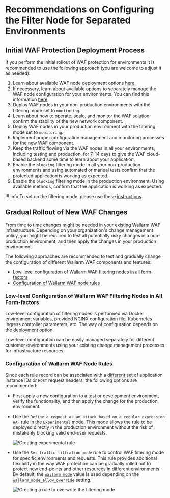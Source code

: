 # Recommendations on Configuring the Filter Node for Separated Environments

## Initial WAF Protection Deployment Process

If you perform the initial rollout of WAF protection for environments it is recommended to use the following approach (you are welcome to adjust it as needed):

1. Learn about available WAF node deployment options [here](../../supported-platforms.md).
2. If necessary, learn about available options to separately manage the WAF node configuration for your environments. You can find this information [here](how-waf-in-separated-environments-works.md#relevant-wallarm-features).
3. Deploy WAF nodes in your non-production environments with the filtering mode set to `monitoring`.
4. Learn about how to operate, scale, and monitor the WAF solution; confirm the stability of the new network component.
5. Deploy WAF nodes in your production environment with the filtering mode set to `monitoring`.
6. Implement proper configuration management and monitoring processes for the new WAF component.
7. Keep the traffic flowing via the WAF nodes in all your environments, including testing and production, for 7-14 days to give the WAF cloud-based backend some time to learn about your application.
8. Enable the `blocking` filtering mode in all your non-production environments and using automated or manual tests confirm that the protected application is working as expected.
9. Enable the `blocking` filtering mode in the production environment. Using available methods, confirm that the application is working as expected.

!!! info
    To set up the filtering mode, please use these [instructions](../../configure-wallarm-mode.md).

## Gradual Rollout of New WAF Changes

From time to time changes might be needed in your existing Wallarm WAF infrastructure. Depending on your organization's change management policy, you might be required to test all potentially risky changes in a non-production environment, and then apply the changes in your production environment.

The following approaches are recommended to test and gradually change the configuration of different Wallarm WAF components and features:
* [Low-level configuration of Wallarm WAF filtering nodes in all form-factors](#low-level-onfiguration-of-wallarm-waf-filtering-nodes-in-all-form-factors)
* [Configuration of Wallarm WAF node rules](#configuration-of-wallarm-waf-node-rules)

### Low-level Сonfiguration of Wallarm WAF Filtering Nodes in All Form-factors

Low-level configuration of filtering nodes is performed via Docker environment variables, provided NGINX configuration file, Kubernetes Ingress controller parameters, etc. The way of configuration depends on the [deployment option](../../supported-platforms.md). 

Low-level configuration can be easily managed separately for different customer environments using your existing change management processes for infrastructure resources.

### Configuration of Wallarm WAF Node Rules

Since each rule record can be associated with a [different set](how-waf-in-separated-environments-works.md#resource-identification) of application instance IDs or `HOST` request headers, the following options are recommended:

* First apply a new configuration to a test or development environment, verify the functionality, and then apply the change for the production environment.
* Use the `Define a request as an attack based on a regular expression WAF` rule in the `Experimental` mode. This mode allows the rule to be deployed directly in the production environment without the risk of mistakenly blocking valid end-user requests.

    ![!Creating experimental rule](../../../images/admin-guides/configuration-guides/waf-in-separate-environments/define-attack-experimental.png)

* Use the `Set traffic filtration mode` rule to control WAF filtering mode for specific environments and requests. This rule provides additional flexibility in the way WAF protection can be gradually rolled out to protect new end-points and other resources in different environments. By default, the [`wallarm_mode`](../../configure-parameters-en.md#wallarm_mode) value is used depending on the [`wallarm_mode_allow_override`](../../configure-parameters-en.md#wallarm_mode_allow_override) setting.

    ![!Creating a rule to overwrite the filtering mode](../../../images/admin-guides/configuration-guides/waf-in-separate-environments/rule-overwrite-filtering-mode.png)

